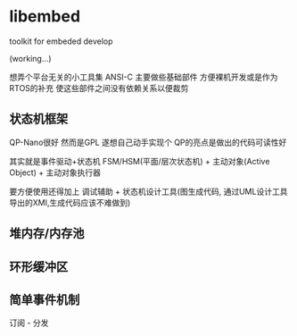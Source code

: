 # libembed
toolkit for embeded develop

(working...)

想弄个平台无关的小工具集 ANSI-C
主要做些基础部件 方便裸机开发或是作为RTOS的补充
使这些部件之间没有依赖关系以便裁剪

## 状态机框架
QP-Nano很好 然而是GPL 遂想自己动手实现个
QP的亮点是做出的代码可读性好

其实就是事件驱动+状态机
FSM/HSM(平面/层次状态机) + 主动对象(Active Object) + 主动对象执行器

要方便使用还得加上 调试辅助 + 状态机设计工具(图生成代码, 通过UML设计工具导出的XMI,生成代码应该不难做到)

## 堆内存/内存池


## 环形缓冲区


## 简单事件机制
订阅 - 分发
